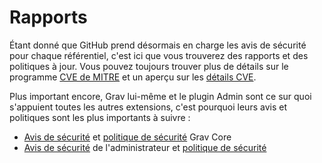 <h1 class="rem">Rapports</h1>

Étant donné que GitHub prend désormais en charge les avis de sécurité pour chaque référentiel, c'est ici que vous trouverez des rapports et des politiques à jour. Vous pouvez toujours trouver plus de détails sur le programme [CVE de MITRE](https://cve.mitre.org/cgi-bin/cvekey.cgi?keyword=Grav) et un aperçu sur les [détails CVE](https://www.cvedetails.com/vulnerability-list.php?vendor_id=20511&order=1&trc=9&sha=2d99a894afce93a4722e6f89c4baddfb1a6c010f).

Plus important encore, Grav lui-même et le plugin Admin sont ce sur quoi s'appuient toutes les autres extensions, c'est pourquoi leurs avis et politiques sont les plus importants à suivre :

* [Avis de sécurité](https://github.com/getgrav/grav/security/advisories) et [politique de sécurité](https://github.com/getgrav/grav/security/advisories) Grav Core
* [Avis de sécurité](https://github.com/getgrav/grav-plugin-admin/security/advisories) de l'administrateur et [politique de sécurité](https://github.com/getgrav/grav-plugin-admin/security/policy)

